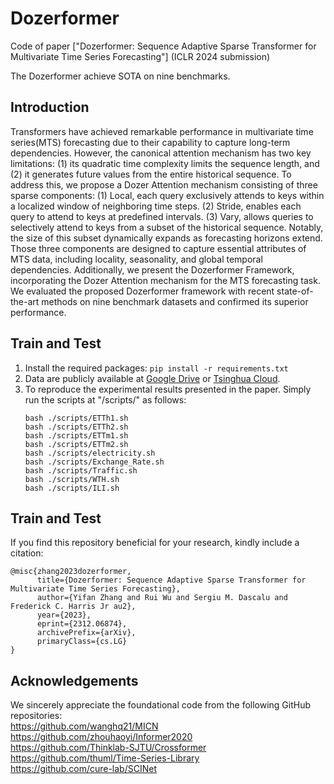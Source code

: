 # Dozerformer
Code of paper ["Dozerformer: Sequence Adaptive Sparse Transformer for Multivariate Time Series Forecasting"] (ICLR 2024 submission)

The Dozerformer achieve SOTA on nine benchmarks.

## Introduction
Transformers have achieved remarkable performance in multivariate time series(MTS) forecasting due to their capability to capture long-term dependencies. However, the canonical attention mechanism has two key limitations: (1) its quadratic time complexity limits the sequence length, and (2) it generates future values from the entire historical sequence.
To address this, we propose a Dozer Attention mechanism consisting of three sparse components: (1) Local, each query exclusively attends to keys within a localized window of neighboring time steps. (2) Stride, enables each query to attend to keys at predefined intervals. (3) Vary, allows queries to selectively attend to keys from a subset of the historical sequence. Notably, the size of this subset dynamically expands as forecasting horizons extend. Those three components are designed to capture essential attributes of MTS data, including locality, seasonality, and global temporal dependencies.
Additionally, we present the Dozerformer Framework, incorporating the Dozer Attention mechanism for the MTS forecasting task.
We evaluated the proposed Dozerformer framework with recent state-of-the-art methods on nine benchmark datasets and confirmed its superior performance.

## Train and Test
1. Install the required packages: `pip install -r requirements.txt`
2. Data are publicly available at [Google Drive](https://drive.google.com/file/d/1CC4ZrUD4EKncndzgy5PSTzOPSqcuyqqj/view?usp=sharing) or [Tsinghua Cloud](https://cloud.tsinghua.edu.cn/f/b8f4a78a39874ac9893e/?dl=1).
3. To reproduce the experimental results presented in the paper. Simply run the scripts at "/scripts/" as follows:
   ```
   bash ./scripts/ETTh1.sh
   bash ./scripts/ETTh2.sh
   bash ./scripts/ETTm1.sh
   bash ./scripts/ETTm2.sh
   bash ./scripts/electricity.sh
   bash ./scripts/Exchange_Rate.sh
   bash ./scripts/Traffic.sh
   bash ./scripts/WTH.sh
   bash ./scripts/ILI.sh
   ```
   
## Train and Test
If you find this repository beneficial for your research, kindly include a citation:
```
@misc{zhang2023dozerformer,
      title={Dozerformer: Sequence Adaptive Sparse Transformer for Multivariate Time Series Forecasting}, 
      author={Yifan Zhang and Rui Wu and Sergiu M. Dascalu and Frederick C. Harris Jr au2},
      year={2023},
      eprint={2312.06874},
      archivePrefix={arXiv},
      primaryClass={cs.LG}
}
```

## Acknowledgements
We sincerely appreciate the foundational code from the following GitHub repositories: \
https://github.com/wanghq21/MICN \
https://github.com/zhouhaoyi/Informer2020 \
https://github.com/Thinklab-SJTU/Crossformer \
https://github.com/thuml/Time-Series-Library \
https://github.com/cure-lab/SCINet
